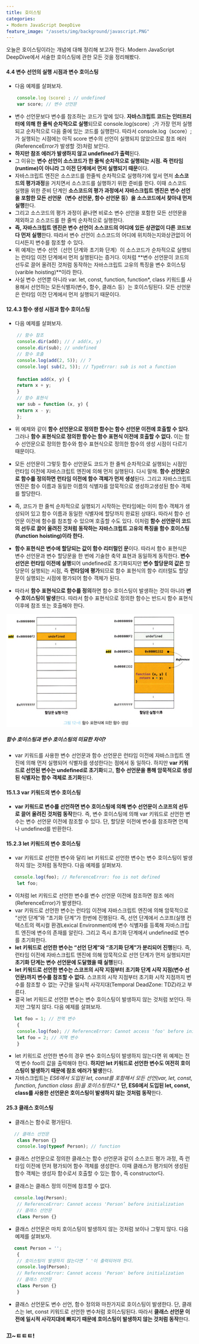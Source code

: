 ```yaml
---
title: 호이스팅
categories:
- Modern JavaScript DeepDive
feature_image: "/assets/img/background/javascript.PNG"
---
```


오늘은 호이스팅이라는 개념에 대해 정리해 보고자 한다. Modern JavaScript DeepDive에서 서술한 호이스팅에 관한 모든 것을 정리해봤다.

#### 4.4 변수 선언의 실행 시점과 변수 호이스팅

- 다음 예제를 살펴보자.
```javascript
    console.log（score）; // undefined
    var score; // 변수 선언문
```

- 변수 선언문보다 변수를 참조하는 코드가 앞에 있다. **자바스크립트 코드는 인터프리터에 의해 한 줄씩 순차적으로 실행**되므로 console.log(score）;가 가장 먼저 실행되고 순차적으로 다음 줄에 있는 코드를 실행한다. 따라서 console.log（score）;가 실행되는 시점에는 아직 score 변수의 선언이 실행되지 않았으므로 참조 에러(ReferenceError가 발생할 것)처럼 보인다.
- **하지만 참조 에러가 발생하지 않고 undefined가 출력**된다.
- 그 이유는 **변수 선언이 소스코드가 한 줄씩 순차적으로 실행되는 시점. 즉 런타임(runtime)이 아니라 그 이전 단계에서 먼저 실행되기 때문**이다.
- 자바스크립트 엔진은 소스코드를 한줄씩 순차적으로 실행하기에 앞서 먼저 **소스코드의 평가과정**을 거치면서 소스코드를 실행하기 위한 준비를 한다. 이때 소스코드 실행을 위한 준비 단계인 **소스코드의 평가 과정에서 자바스크립트 엔진은 변수 선언을 포함한 모든 선언문（변수 선언문, 함수 선언문 등）을 소스코드에서 찾아내 먼저 실행**한다.
- 그리고 소스코드의 평가 과정이 끝나면 비로소 변수 선언을 포함한 모든 선언문을 제외하고 소스코드를 한 줄씩 순차적으로 실행한다.
- **즉, 자바스크립트 엔진은 변수 선언이 소스코드의 어디에 있든 상관없이 다른 코드보다 먼저 실행**한다. 따라서 변수 선언이 소스코드의 어디에 위치하는지와상관없이 어디서든지 변수를 참조할 수 있다.
- 위 예제는 변수 선언（선언 단계와 초기화 단계）이 소스코드가 순차적으로 실행되는 런타임 이전 단계에서 먼저 실행된다는 증거다. 이처럼 **변수 선언문이 코드의 선두로 끌어 올려진 것처럼 동작하는 자바스크립트 고유의 특징을 변수 호이스팅(varible hoisting)**이라 한다.
- 사실 변수 선언뿐 아니라 var. let, const, function, function*, class 키워드를 사용해서 선언하는 모든식별자(변수, 함수, 클래스 등）는 호이스팅된다. 모든 선언문은 런타임 이전 단계에서 먼저 실행되기 때문이다.

#### 12.4.3 함수 생성 시점과 함수 호이스팅

- 다음 예제를 살펴보자.

```js
    // 함수 참조
    console.dir(add); // / add(x, y)
    console.dir(sub); // undefined
    // 함수 호출
    console.log(add(2, 5)); // 7
    console.log( sub(2, 5)); // TypeError: sub is not a function

    function add(x, y) {
    return x + y;
    }
    // 함수 표현식
    var sub = function (x, y) {
    return x - y;
    };

```

- 위 예제와 같이 **함수 선언문으로 정의한 함수는 함수 선언문 이전에 호출할 수 있다**. 그러나 **함수 표현식으로 정의한 함수는 함수 표현식 이전에 호출할 수 없다.** 이는 함수 선언문으로 정의한 함수와 함수 표현식으로 정의한 함수의 생성 시점이 다르기 때문이다.
- 모든 선언문이 그렇듯 함수 선언문도 코드가 한 줄씩 순차적으로 실행되는 시점인 런타임 이전에 자바스크립트 엔진에 의해 먼저 실행된다. 다시 말해. **함수 선언문으로 함수를 정의하면 런타임 이전에 함수 객체가 먼저 생성**된다. 그리고 자바스크립트 엔진은 함수 이름과 동일한 이름의 식별자를 암묵적으로 생성하고생성된 함수 객체를 할당한다.
- 즉, 코드가 한 줄씩 순차적으로 실행되기 시작하는 런타임에는 이미 함수 객체가 생성되어 있고 함수 이름과 동일한 식별자에 할당까지 완료된 상태다. 따라서 함수 선언문 이전에 함수를 참조할 수 있으며 호출할 수도 있다. 이처럼 **함수 선언문이 코드의 선두로 끌어 올려진 것처럼 동작하는 자바스크립트 고유의 특징을 함수 호이스팅(function hoisting)이라 한다.**

- **함수 표현식은 변수에 할당되는 값이 함수 리터럴인 문**이다. 따라서 함수 표현식은 변수 선언문과 변수 할당문을 한 번에 기술한 축약 표현과 동일하게 동작한다. **변수 선언은 런타임 이전에 실행**되어 undefined로 초기화되지만 **변수 할당문의 값은** 할당문이 실행되는 시점, 즉 **런타임에 평가**되므로 함수 표현식의 함수 리터럴도 할당문이 실행되는 시점에 평가되어 함수 객체가 된다.
- 따라서 **함수 표현식으로 함수를 정의**하면 함수 호이스팅이 발생하는 것이 아니라 **변수 호이스팅이 발생**한다. 따라서 함수 표현식으로 정의한 함수는 반드시 함수 표현식 이후에 참조 또는 호출해야 한다.

<div><img src= "/assets/img/post/function_hoisiting.PNG"></div>

##### 함수 호이스팅과 변수 호이스팅의 미묘한 차이?

- var 키워드를 사용한 변수 선언문과 함수 선언문은 런타임 이전에 자바스크립트 엔진에 의해 먼저 실행되어 식별자를 생성한다는 점에서 동
일하다. 하지만 **var 키워드로 선언된 변수는 undefined로 초기화**되고, **함수 선언문을 통해 암묵적으로 생성된 식별자는 함수 객체로 초기화**된다.

#### 15.1.3 var 키워드의 변수 호이스팅

- **var 키워드로 변수를 선언하면 변수 호이스팅에 의해 변수 선언문이 스코프의 선두로 끌어 올려진 것처럼 동작**한다. 즉, 변수 호이스팅에 의해 var 키워드로 선언한 변수는 변수 선언문 이전에 참조할 수 있다. 단, 할당문 이전에 변수를 참조하면 언제나 undefined를 반환한다.

#### 15.2.3 let 키워드의 변수 호이스팅

- var 키워드로 선언한 변수와 달리 let 키워드로 선언한 변수는 변수 호이스팅이 발생하지 않는 것처럼 동작한다. 다음 예제를 살펴보자.

```js
   console.log(foo); // ReferenceError: foo is not defined
    let foo;
```

- 이처럼 let 키워드로 선언한 변수를 변수 선언문 이전에 참조하면 참조 에러(ReferenceError)가 발생한다.
- var 키워드로 선언한 변수는 런타임 이전에 자바스크립트 엔진에 의해 암묵적으로 “선언 단계”와 “초기화 단계”가 한번에 진행된다. 즉, 선언 단계에서 스코프(실행 컨텍스트의 렉시컬 환경Lexical Environment)에 변수 식별자를 등록해 자바스크립트 엔진에 변수의 존재를 알린다. 그리고 즉시 초기화 단계에서 undefined로 변수를 초기화한다.
- **let 키워드로 선언한 변수는 “선언 단계”와 “초기화 단계”가 분리되어 진행**된다. 즉, 런타임 이전에 자바스크립트 엔진에 의해 암묵적으로 선언 단계가 먼저 실행되지만 **초기화 단계는 변수 선언문에 도달했을 때 실행**된다.
- **let 키워드로 선언한 변수는 스코프의 시작 지점부터 초기화 단계 시작 지점(변수 선언문)까지 변수를 참조할 수 없다.** 스코프의 시작 지점부터 초기화 시작 지점까지 변수를 참조할 수 없는 구간을 일시적 사각지대(Temporal DeadZone: TDZ)라고 부른다.
- 결국 let 키워드로 선언한 변수는 변수 호이스팅이 발생하지 않는 것처럼 보인다. 하지만 그렇지 않다. 다음 예제를 살펴보자.

```js
   let foo = 1; // 전역 변수
    {
    console.log(foo); // ReferenceError: Cannot access 'foo' before initialization
    let foo = 2; // 지역 변수
    }
```

- let 키워드로 선언한 변수의 경우 변수 호이스팅이 발생하지 않는다면 위 예제는 전역 변수 foo의 값을 출력해야 한다. **하지만 let 키워드로 선언한 변수도 여전히 호이스팅이 발생하기 때문에 참조 에러가 발생**한다.
- 자바스크립트는 **ES6에서 도입된 let, const를 포함해서 모든 선언(var, let, const, function, function* class 등)을 호이스팅한다.** **단, ES6에서 도입된 let, const, class를 사용한 선언문은 호이스팅이 발생하지 않는 것처럼 동작**한다.

#### 25.3 클래스 호이스팅

- 클래스는 함수로 평가된다.

```js
   // 클래스 선언문
    class Person {}
    console.log(typeof Person); // function
```

- 클래스 선언문으로 정의한 클래스는 함수 선언문과 같이 소스코드 평가 과정, 즉 런타임 이전에 먼저 평가되어 함수 객체를 생성한다. 이때 클래스가 평가되어 생성된 함수 객체는 생성자 함수로서 호출할 수 있는 함수, 즉 constructor다. 

- 클래스는 클래스 정의 이전에 참조할 수 없다.

```js
   console.log(Person);
    // ReferenceError: Cannot access 'Person’ before initialization
    // 클래스 선언문
    class Person {}
```

- 클래스 선언문은 마치 호이스팅이 발생하지 않는 것처럼 보이나 그렇지 않다. 다음 예제를 살펴보자.

```js
   const Person = '';
    {
    // 호이스팅이 발생하지 않는다면 ’ '이 출력되어야 한다.
    console.log(Person);
    // ReferenceError: Cannot access 'Person' before initialization
    // 클래스 선언문
    class Person {}
    }

```

- 클래스 선언문도 변수 선언, 함수 정의와 마찬가지로 호이스팅이 발생한다. 단, 클래스는 let, const 키워드로 선언한 변수처럼 호이스팅된다. 따라서 **클래스 선언문 이전에 일시적 사각지대에 빠지기 때문에 호이스팅이 발생하지 않는 것처럼 동작**한다.


<h3>끄~ㅌㅌㅌ!</h3>